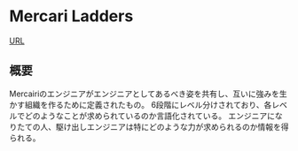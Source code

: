 # Mercari Ladders

[URL](https://engineering.mercari.com/ladder/)

## 概要

Mercairiのエンジニアがエンジニアとしてあるべき姿を共有し、互いに強みを生かす組織を作るために定義されたもの。
6段階にレベル分けされており、各レベルでどのようなことが求められているのか言語化されている。
エンジニアになりたての人、駆け出しエンジニアは特にどのような力が求められるのか情報を得られる。